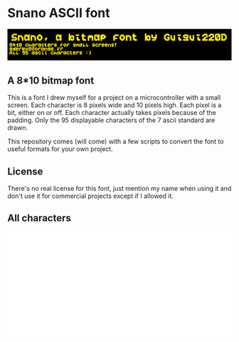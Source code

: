 # Snano ASCII font

![example](example.png)

## A 8*10 bitmap font

This is a font I drew myself for a project on a microcontroller with a small screen. Each character is 8 pixels wide and 10 pixels high. Each pixel is a bit, either on or off. Each character actually takes pixels because of the padding. Only the 95 displayable characters of the 7 ascii standard are drawn.

This repository comes (will come) with a few scripts to convert the font to useful formats for your own project.

## License

There's no real license for this font, just mention my name when using it and don't use it for commercial projects except if I allowed it.

## All characters

![all chars](/preview.png)